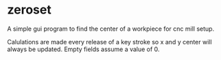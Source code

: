 # zeroset
A simple gui program to find the center of a workpiece for cnc mill setup.

Calulations are made every release of a key stroke so x and y center will always be updated. 
Empty fields assume a value of 0.
